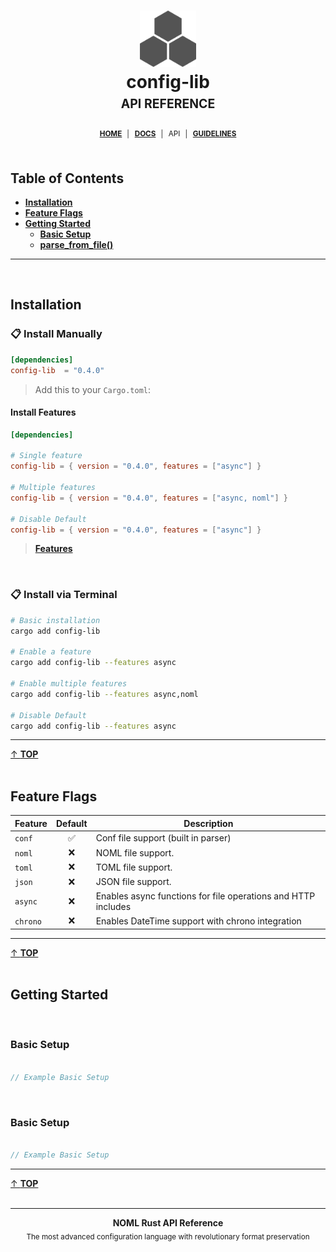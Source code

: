 <h1 align="center">
    <img width="90px" height="auto" src="https://raw.githubusercontent.com/jamesgober/jamesgober/main/media/icons/hexagon-3.svg" alt="Triple Hexagon">
    <br><b>config-lib</b><br>
    <sub><sup>API REFERENCE</sup></sub>
</h1>
<div align="center">
    <sup>
        <a href="../README.md" title="Project Home"><b>HOME</b></a>
        <span>&nbsp;│&nbsp;</span>
        <a href="./README.md" title="Documentation"><b>DOCS</b></a>
        <span>&nbsp;│&nbsp;</span>
        <span>API</span>
        <span>&nbsp;│&nbsp;</span>
        <a href="./GUIDELINES.md" title="Developer Guidelines"><b>GUIDELINES</b></a>
    </sup>
</div>

<br>

## Table of Contents
- **[Installation](#installation)**
- **[Feature Flags](#feature-flags)**
- **[Getting Started](#getting-started)**
  - **[Basic Setup](#basic-setup)**
  - **[parse_from_file()](#parse_from_file)**

<hr>
<br>

<h2 id="installation">Installation</h2>


### 📋 Install Manually
```toml
[dependencies]
config-lib  = "0.4.0"
```
> Add this to your `Cargo.toml`:


#### Install Features
```toml
[dependencies]

# Single feature
config-lib = { version = "0.4.0", features = ["async"] }

# Multiple features
config-lib = { version = "0.4.0", features = ["async, noml"] }

# Disable Default
config-lib = { version = "0.4.0", features = ["async"] }
```
> **[Features](#feature-flags)**

<br>


### 📋 Install via Terminal
```bash
# Basic installation
cargo add config-lib

# Enable a feature
cargo add config-lib --features async

# Enable multiple features
cargo add config-lib --features async,noml

# Disable Default
cargo add config-lib --features async
```




<hr>
<a href="#top">&uarr; <b>TOP</b></a>
<br>
<br>

<h2 id="feature-flags">Feature Flags</h2>

| Feature               | Default | Description |
|-----------------------|:-------:|---------------------------------------------------------------|
| `conf`                |  ✅     | Conf file support (built in parser)                           |
| `noml`                |  ❌     | NOML file support.                                            |
| `toml`                |  ❌     | TOML file support.                                            |
| `json`                |  ❌     | JSON file support.                                            |
| `async`               |  ❌     | Enables async functions for file operations and HTTP includes | 
| `chrono`              |  ❌     | Enables DateTime support with chrono integration              |

<hr>
<a href="#top">&uarr; <b>TOP</b></a>
<br>
<br>

<h2 id="getting-started">Getting Started</h2>

<br>

<h3 id="basic-setup">Basic Setup</h3>

```rust

// Example Basic Setup

```

<br>

<h3 id="basic-setup">Basic Setup</h3>

```rust

// Example Basic Setup

```


<hr>
<a href="#top">&uarr; <b>TOP</b></a>
<br>
<br>

---

<div align="center">
    <b>NOML Rust API Reference</b><br>
    <sub>The most advanced configuration language with revolutionary format preservation</sub>
</div>